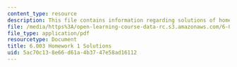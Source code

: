 ```yaml
---
content_type: resource
description: This file contains information regarding solutions of homework 1.
file: /media/https%3A/open-learning-course-data-rc.s3.amazonaws.com/6-003-signals-and-systems-fall-2011/5ac70c138e66d61a4b3747e58ad16112_MIT6_003F11_sol01.pdf
file_type: application/pdf
resourcetype: Document
title: 6.003 Homework 1 Solutions
uid: 5ac70c13-8e66-d61a-4b37-47e58ad16112
---
```

